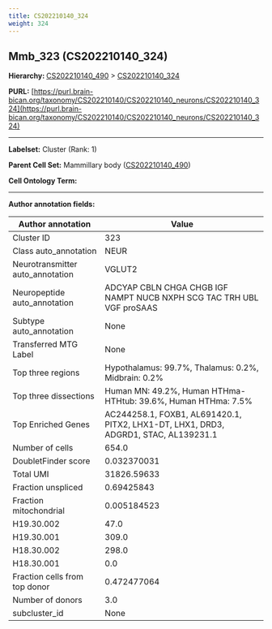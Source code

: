 ```yaml
---
title: CS202210140_324
weight: 324
---
```

## Mmb_323 (CS202210140_324)
<b>Hierarchy: </b>
[CS202210140_490](../CS202210140_490) >
[CS202210140_324](../CS202210140_324)

**PURL:** [https://purl.brain-bican.org/taxonomy/CS202210140/CS202210140_neurons/CS202210140_324](https://purl.brain-bican.org/taxonomy/CS202210140/CS202210140_neurons/CS202210140_324)

---


**Labelset:** Cluster (Rank: 1)

**Parent Cell Set:** Mammillary body ([CS202210140_490](../CS202210140_490))



**Cell Ontology Term:** 

[MARKER GENES.]: #


---

[TRANSFERRED ANNOTATIONS.]: #


[AUTHOR ANNOTATION FIELDS.]: #


**Author annotation fields:**

| Author annotation | Value |
|-------------------|-------|
|Cluster ID|323|
|Class auto_annotation|NEUR|
|Neurotransmitter auto_annotation|VGLUT2|
|Neuropeptide auto_annotation|ADCYAP CBLN CHGA CHGB IGF NAMPT NUCB NXPH SCG TAC TRH UBL VGF proSAAS|
|Subtype auto_annotation|None|
|Transferred MTG Label|None|
|Top three regions|Hypothalamus: 99.7%, Thalamus: 0.2%, Midbrain: 0.2%|
|Top three dissections|Human MN: 49.2%, Human HTHma-HTHtub: 39.6%, Human HTHma: 7.5%|
|Top Enriched Genes|AC244258.1, FOXB1, AL691420.1, PITX2, LHX1-DT, LHX1, DRD3, ADGRD1, STAC, AL139231.1|
|Number of cells|654.0|
|DoubletFinder score|0.032370031|
|Total UMI|31826.59633|
|Fraction unspliced|0.69425843|
|Fraction mitochondrial|0.005184523|
|H19.30.002|47.0|
|H19.30.001|309.0|
|H18.30.002|298.0|
|H18.30.001|0.0|
|Fraction cells from top donor|0.472477064|
|Number of donors|3.0|
|subcluster_id|None|
